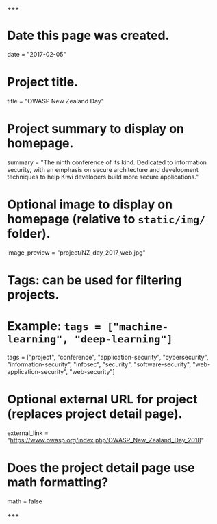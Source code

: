 +++
# Date this page was created.
date = "2017-02-05"

# Project title.
title = "OWASP New Zealand Day"

# Project summary to display on homepage.
summary = "The ninth conference of its kind. Dedicated to information security, with an emphasis on secure architecture and development techniques to help Kiwi developers build more secure applications."

# Optional image to display on homepage (relative to `static/img/` folder).
image_preview = "project/NZ_day_2017_web.jpg"

# Tags: can be used for filtering projects.
# Example: `tags = ["machine-learning", "deep-learning"]`
tags = ["project", "conference", "application-security", "cybersecurity", "information-security", "infosec", "security", "software-security", "web-application-security", "web-security"]

# Optional external URL for project (replaces project detail page).
external_link = "https://www.owasp.org/index.php/OWASP_New_Zealand_Day_2018"

# Does the project detail page use math formatting?
math = false

+++
